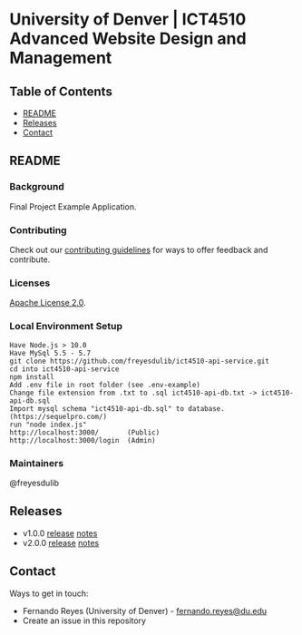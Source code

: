 # University of Denver | ICT4510 Advanced Website Design and Management

## Table of Contents

* [README](#readme)
* [Releases](#releases)
* [Contact](#contact)

## README

### Background

Final Project Example Application.  

### Contributing

Check out our [contributing guidelines](/CONTRIBUTING.md) for ways to offer feedback and contribute.

### Licenses

[Apache License 2.0](https://www.apache.org/licenses/LICENSE-2.0).


### Local Environment Setup

```
Have Node.js > 10.0 
Have MySql 5.5 - 5.7
git clone https://github.com/freyesdulib/ict4510-api-service.git
cd into ict4510-api-service
npm install
Add .env file in root folder (see .env-example)
Change file extension from .txt to .sql ict4510-api-db.txt -> ict4510-api-db.sql
Import mysql schema "ict4510-api-db.sql" to database. (https://sequelpro.com/)
run "node index.js"
http://localhost:3000/       (Public)
http://localhost:3000/login  (Admin)
```

### Maintainers

@freyesdulib

## Releases
* v1.0.0 [release]() [notes]()
* v2.0.0 [release]() [notes]()

## Contact

Ways to get in touch:

* Fernando Reyes (University of Denver) - fernando.reyes@du.edu
* Create an issue in this repository
